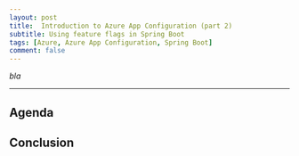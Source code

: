 ```yaml
---
layout: post
title:  Introduction to Azure App Configuration (part 2)
subtitle: Using feature flags in Spring Boot
tags: [Azure, Azure App Configuration, Spring Boot]
comment: false
---
```


*bla*

---

## Agenda

## Conclusion
